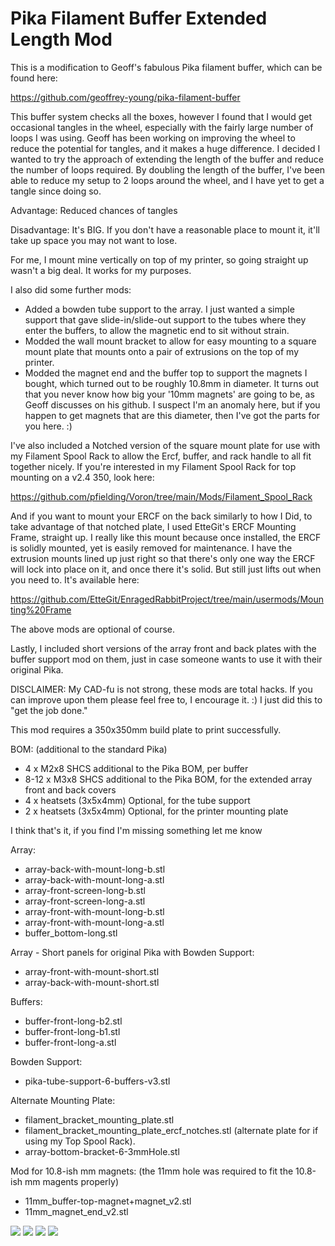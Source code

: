 # Pika Filament Buffer Extended Length Mod

This is a modification to Geoff's fabulous Pika filament buffer, which can be found here:

https://github.com/geoffrey-young/pika-filament-buffer

This buffer system checks all the boxes, however I found that I would get occasional tangles in the wheel, especially with the fairly large number of loops I was using.  Geoff has been working on improving the wheel to reduce the potential for tangles, and it makes a huge difference.   I decided I wanted to try the approach of extending the length of the buffer and reduce the number of loops required.  By doubling the length of the buffer, I've been able to reduce my setup to 2 loops around the wheel, and I have yet to get a tangle since doing so.

Advantage: Reduced chances of tangles

Disadvantage:  It's BIG.  If you don't have a reasonable place to mount it, it'll take up space you may not want to lose.  

For me, I mount mine vertically on top of my printer, so going straight up wasn't a big deal.  It works for my purposes.

I also did some further mods:

- Added a bowden tube support to the array.  I just wanted a simple support that gave slide-in/slide-out support to the tubes where they enter the buffers, to allow the magnetic end to sit without strain.
- Modded the wall mount bracket to allow for easy mounting to a square mount plate that mounts onto a pair of extrusions on the top of my printer.
- Modded the magnet end and the buffer top to support the magnets I bought, which turned out to be roughly 10.8mm in diameter.  It turns out that you never know how big your '10mm magnets' are going to be, as Geoff discusses on his github.  I suspect I'm an anomaly here, but if you happen to get magnets that are this diameter, then I've got the parts for you here. :) 

I've also included a Notched version of the square mount plate for use with my Filament Spool Rack to allow the Ercf, buffer, and rack handle to all fit together nicely.  If you're interested in my Filament Spool Rack for top mounting on a v2.4 350, look here:

https://github.com/pfielding/Voron/tree/main/Mods/Filament_Spool_Rack

And if you want to mount your ERCF on the back similarly to how I Did, to take advantage of that notched plate, I used EtteGit's ERCF Mounting Frame, straight up.  I really like this mount because once installed, the ERCF is solidly mounted, yet is easily removed for maintenance.  I have the extrusion mounts lined up just right so that there's only one way the ERCF will lock into place on it, and once there it's solid.  But still just lifts out when you need to.  It's available here:

https://github.com/EtteGit/EnragedRabbitProject/tree/main/usermods/Mounting%20Frame

The above mods are optional of course.

Lastly, I included short versions of the array front and back plates with the buffer support mod on them, just in case someone wants to use it with their original Pika.

DISCLAIMER:  My CAD-fu is not strong, these mods are total hacks.  If you can improve upon them please feel free to, I encourage it. :) I just did this to "get the job done."

This mod requires a 350x350mm build plate to print successfully.

BOM:
(additional to the standard Pika)
- 4 x M2x8 SHCS additional to the Pika BOM, per buffer
- 8-12 x M3x8 SHCS additional to the Pika BOM, for the extended array front and back covers
- 4 x heatsets (3x5x4mm) Optional, for the tube support
- 2 x heatsets (3x5x4mm) Optional, for the printer mounting plate

I think that's it, if you find I'm missing something let me know

Array:
- array-back-with-mount-long-b.stl
- array-back-with-mount-long-a.stl
- array-front-screen-long-b.stl
- array-front-screen-long-a.stl
- array-front-with-mount-long-b.stl
- array-front-with-mount-long-a.stl
- buffer_bottom-long.stl

Array - Short panels for original Pika with Bowden Support:
- array-front-with-mount-short.stl
- array-back-with-mount-short.stl

Buffers:
- buffer-front-long-b2.stl
- buffer-front-long-b1.stl
- buffer-front-long-a.stl

Bowden Support:
- pika-tube-support-6-buffers-v3.stl

Alternate Mounting Plate:
- filament_bracket_mounting_plate.stl
- filament_bracket_mounting_plate_ercf_notches.stl (alternate plate for if using my Top Spool Rack).
- array-bottom-bracket-6-3mmHole.stl

Mod for 10.8-ish mm magnets:
(the 11mm hole was required to fit the 10.8-ish mm magents properly)
- 11mm_buffer-top-magnet+magnet_v2.stl
- 11mm_magnet_end_v2.stl

![](./Images/ExtendedArray.jpeg)
![](./Images/ExtendedBuffer.jpeg)
![](./Images/BowdenSupport.jpeg)
![](./Images/AlternateMountPlate.jpeg)